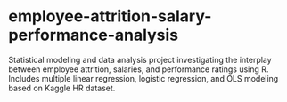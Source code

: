 # employee-attrition-salary-performance-analysis
Statistical modeling and data analysis project investigating the interplay between employee attrition, salaries, and performance ratings using R. Includes multiple linear regression, logistic regression, and OLS modeling based on Kaggle HR dataset.
